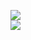 [![](https://img.shields.io/badge/Made%20With-Github%20Spray-lightgrey.svg?style=for-the-badge&logo=github)](https://github.com/Annihil/github-spray#29621)  
[![](https://i.imgur.com/2DrTn0Z.gif)](https://github.com/Annihil/github-spray)